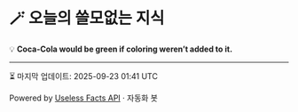 # 🪄 오늘의 쓸모없는 지식

💡 **Coca-Cola would be green if coloring weren’t added to it.**

---
⏳ 마지막 업데이트: 2025-09-23 01:41 UTC

Powered by [Useless Facts API](https://uselessfacts.jsph.pl/) · 자동화 봇
